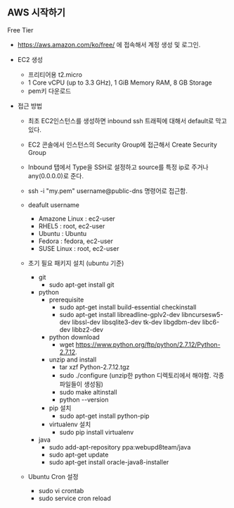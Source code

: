 ## AWS 시작하기

Free Tier

- https://aws.amazon.com/ko/free/ 에 접속해서 계정 생성 및 로그인.
- EC2 생성
  - 프리티어용 t2.micro
  - 1 Core vCPU (up to 3.3 GHz), 1 GiB Memory RAM, 8 GB Storage
  - pem키 다운로드

- 접근 방법
  - 최초 EC2인스턴스를 생성하면 inbound ssh 트래픽에 대해서 default로 막고 있다.
  - EC2 콘솔에서 인스턴스의 Security Group에 접근해서 Create Security Group
  - Inbound 탭에서 Type을 SSH로 설정하고 source를 특정 ip로 주거나 any(0.0.0.0)로 준다.
  - ssh -i "my.pem" username@public-dns 명령어로 접근함.
  - deafult username
    - Amazone Linux : ec2-user
    - RHEL5 : root, ec2-user
    - Ubuntu : Ubuntu
    - Fedora : fedora, ec2-user
    - SUSE Linux : root, ec2-user


  - 초기 필요 패키지 설치 (ubuntu 기준)
    - git
      - sudo apt-get install git
    - python
      - prerequisite
        - sudo apt-get install build-essential checkinstall
        - sudo apt-get install libreadline-gplv2-dev libncursesw5-dev libssl-dev libsqlite3-dev tk-dev libgdbm-dev libc6-dev libbz2-dev
      - python download
        - wget https://www.python.org/ftp/python/2.7.12/Python-2.7.12.
      - unzip and install
        - tar xzf Python-2.7.12.tgz
        - sudo ./configure (unzip한 python 디렉토리에서 해야함. 각종 파일들이 생성됨)
        - sudo make altinstall
        - python --version
      - pip 설치
        - sudo apt-get install python-pip
      - virtualenv 설치
        - sudo pip install virtualenv
    - java
      - sudo add-apt-repository ppa:webupd8team/java
      - sudo apt-get update
      - sudo apt-get install oracle-java8-installer

  - Ubuntu Cron 설정
    - sudo vi crontab
    - sudo service cron reload
